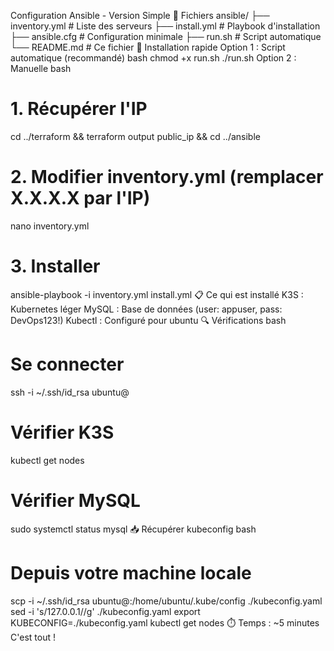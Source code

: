 Configuration Ansible - Version Simple
📁 Fichiers
ansible/
├── inventory.yml    # Liste des serveurs
├── install.yml      # Playbook d'installation
├── ansible.cfg      # Configuration minimale
├── run.sh          # Script automatique
└── README.md       # Ce fichier
🚀 Installation rapide
Option 1 : Script automatique (recommandé)
bash
chmod +x run.sh
./run.sh
Option 2 : Manuelle
bash
# 1. Récupérer l'IP
cd ../terraform && terraform output public_ip && cd ../ansible

# 2. Modifier inventory.yml (remplacer X.X.X.X par l'IP)
nano inventory.yml

# 3. Installer
ansible-playbook -i inventory.yml install.yml
📋 Ce qui est installé
K3S : Kubernetes léger
MySQL : Base de données (user: appuser, pass: DevOps123!)
Kubectl : Configuré pour ubuntu
🔍 Vérifications
bash
# Se connecter
ssh -i ~/.ssh/id_rsa ubuntu@<IP>

# Vérifier K3S
kubectl get nodes

# Vérifier MySQL
sudo systemctl status mysql
📥 Récupérer kubeconfig
bash
# Depuis votre machine locale
scp -i ~/.ssh/id_rsa ubuntu@<IP>:/home/ubuntu/.kube/config ./kubeconfig.yaml
sed -i 's/127.0.0.1/<IP>/g' ./kubeconfig.yaml
export KUBECONFIG=./kubeconfig.yaml
kubectl get nodes
⏱️ Temps : ~5 minutes
C'est tout !

